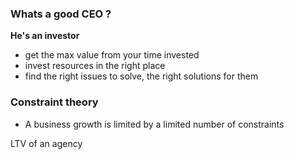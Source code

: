 
### Whats a good CEO ?

**He's an investor**
- get the max value from your time invested
- invest resources in the right place
- find the right issues to solve, the right solutions for them


### Constraint theory
- A business growth is limited by a limited number of constraints

LTV of an agency 
